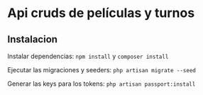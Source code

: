 # Api cruds de películas y turnos
## Instalacion
Instalar dependencias: `npm install` y `composer install`

Ejecutar las migraciones y seeders: `php artisan migrate --seed`

Generar las keys para los tokens: `php artisan passport:install`

